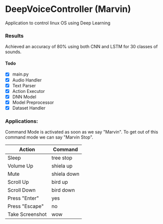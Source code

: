 # DeepVoiceController  (Marvin)


Application to control linux OS using Deep Learning 

### Results

Achieved an accuracy of 80% using both CNN and LSTM for 30 classes of sounds.

#### Todo 
- [X] main.py
- [X] Audio Handler 
- [X] Text Parser
- [X] Action Executor
- [X] DNN Model
- [X] Model Preprocessor
- [X] Dataset Handler

### Applications:


Command Mode is activated as soon as we say "Marvin".
To get out of this command mode we can say "Marvin Stop".


| Action | Command |
|---|---|
| Sleep | tree stop | 
| Volume Up         |shiela up |
| Mute|shiela down |
| Scroll Up |bird up|
| Scroll Down|bird down|
| Press "Enter"|yes| 
| Press "Escape"|no|
| Take Screenshot|wow|
